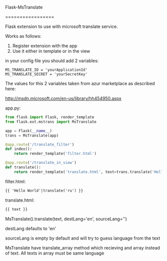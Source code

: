 Flask-MsTranslate

=================

Flask extension to use with microsoft translate service.

Works as follows:
1. Register extension with the app
2. Use it either in template or in the view


in your config file you should add 2 variables:
```
MS_TRANSLATE_ID = 'yourApplicationId'
MS_TRANSLATE_SECRET = 'yourSecretKey'
```
The values for this 2 variables taken from azur marketplace as described here:

http://msdn.microsoft.com/en-us/library/hh454950.aspx

app.py:
```python
from flask import Flask, render_template
from flask.ext.mstrans import MsTranslate

app = Flask(__name__)
trans = MsTranslate(app)

@app.route('/translate_filter')
def index():
    return render_template('filter.html')

@app.route('/translate_in_view')
def translate():
    return render_template('translate.html', text=trans.translate('Hello World', 'ru')
```

filter.html:
```html
{{ 'Hello World'|translate('ru') }}
```

translate.html:
```html
{{ text }}
```

MsTranslate().translate(text, destLang='en', sourceLang='')

destLang defaults to 'en' 

sourceLang is empty by default and will try to guess language from the text

MsTranslate have translate_array method which recieving and array instead of text. All texts in array must be same language

